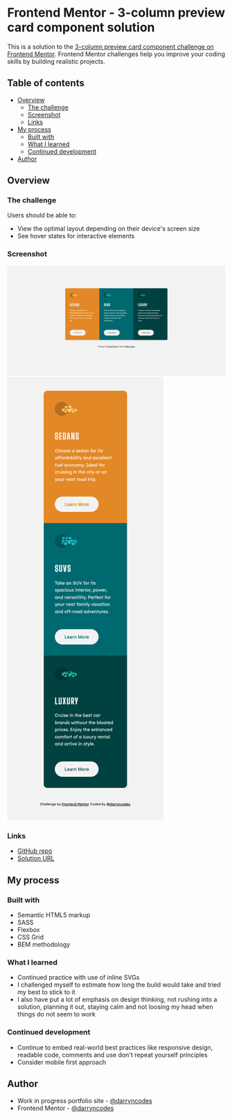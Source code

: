 # Frontend Mentor - 3-column preview card component solution

This is a solution to the [3-column preview card component challenge on Frontend Mentor](https://www.frontendmentor.io/challenges/3column-preview-card-component-pH92eAR2-). Frontend Mentor challenges help you improve your coding skills by building realistic projects.

## Table of contents

-   [Overview](#overview)
    -   [The challenge](#the-challenge)
    -   [Screenshot](#screenshot)
    -   [Links](#links)
-   [My process](#my-process)
    -   [Built with](#built-with)
    -   [What I learned](#what-i-learned)
    -   [Continued development](#continued-development)
-   [Author](#author)

## Overview

### The challenge

Users should be able to:

-   View the optimal layout depending on their device's screen size
-   See hover states for interactive elements

### Screenshot

![](./desktop-screenshot.png)
![](./mobile-screenshot.png)

### Links

-   [GitHub repo](https://github.com/darryncodes/3-column-preview-card)
-   [Solution URL](https://darryncodes.github.io/3-column-preview-card/)

## My process

### Built with

-   Semantic HTML5 markup
-   SASS
-   Flexbox
-   CSS Grid
-   BEM methodology

### What I learned

-   Continued practice with use of inline SVGs
-   I challenged myself to estimate how long the build would take and tried my best to stick to it
-   I also have put a lot of emphasis on design thinking, not rushing into a solution, planning it out, staying calm and not loosing my head when things do not seem to work

### Continued development

-   Continue to embed real-world best practices like responsive design, readable code, comments and use don't repeat yourself principles
-   Consider mobile first approach

## Author

-   Work in progress portfolio site - [@darryncodes](https://www.darryncodes.co.uk/)
-   Frontend Mentor - [@darryncodes](https://www.frontendmentor.io/profile/darryncodes)
